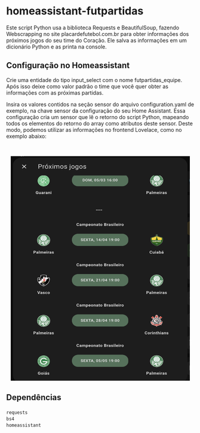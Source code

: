 
# homeassistant-futpartidas

Este script Python usa a biblioteca Requests e BeautifulSoup, fazendo Webscrapping no site placardefutebol.com.br para obter informações dos próximos jogos do seu time do Coração. Ele salva as informações em um dicionário Python e as printa na console. 


## Configuração no Homeassistant

Crie uma entidade do tipo input_select com o nome futpartidas_equipe. Após isso
deixe como valor padrão o time que você quer obter as informações com as próximas partidas.

Insira os valores contidos na seção sensor do arquivo configuration.yaml de exemplo, na chave sensor da configuração do seu Home Assistant. Essa configuração cria um sensor que lê o retorno do script Python, mapeando todos os elementos do retorno do array como atributos deste sensor. Deste modo, podemos utilizar as informações no frontend Lovelace, como no exemplo abaixo:


<br />
<p align="center">
  <a href="https://github.com/thiagobucca/homeassistant-futpartidas">
    <img src="images/screenshots.png" alt="Logo" width="480" height="600">
  </a>
</p>

## Dependências

`requests`    
`bs4`     
`homeassistant`     


<!-- MARKDOWN LINKS & IMAGES -->
[product-screenshot]: images/screenshots.png
